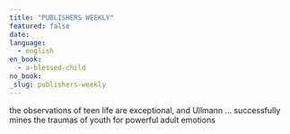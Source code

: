 ```yaml
---
title: "PUBLISHERS WEEKLY"
featured: false
date:
language:
  - english
en_book:
  - a-blessed-child
no_book:
_slug: publishers-weekly
---
```


the observations of teen life are exceptional, and Ullmann … successfully mines the traumas of youth for powerful adult emotions

